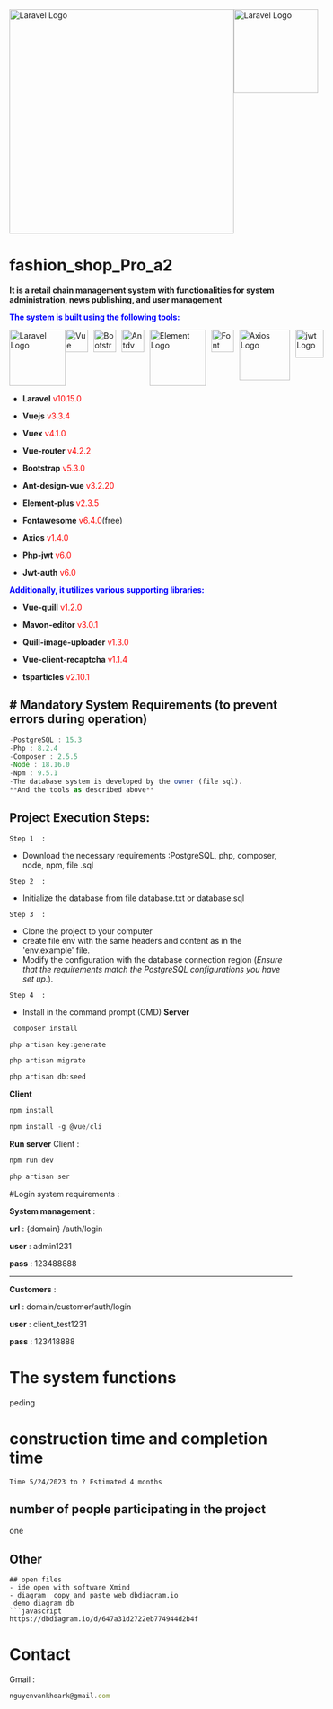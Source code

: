 <div  style="display:flex">
<a href="https://laravel.com" target="_blank"><img src="https://raw.githubusercontent.com/laravel/art/master/logo-lockup/5%20SVG/2%20CMYK/1%20Full%20Color/laravel-logolockup-cmyk-red.svg" width="400rem" alt="Laravel Logo"></a>
<a href="https://laravel.com" target="_blank"><img src="https://www.svgrepo.com/show/303494/vue-9-logo.svg" width="150rem" alt="Laravel Logo"></a>
</div>

 # fashion_shop_Pro_a2
 **It is a retail chain management system with functionalities for system administration, news publishing, and user management**

 <strong style="color:blue">The system is built using the following tools:</strong>

 <div style="display:flex" >
 <img src="https://raw.githubusercontent.com/laravel/art/master/logo-lockup/5%20SVG/2%20CMYK/1%20Full%20Color/laravel-logolockup-cmyk-red.svg" width="100rem" alt="Laravel Logo">
<img src="https://www.svgrepo.com/show/303494/vue-9-logo.svg" width="40rem" alt="Vue Logo">
<img src="https://getbootstrap.com/docs/5.3/assets/brand/bootstrap-logo.svg" width="40rem" alt="Bootstrap Logo" style="margin-left:10px">
<img src="https://next.antdv.com/assets/logo.1ef800a8.svg" width="40rem" alt="Antdv Logo" style="margin-left:10px">
<img src="https://element-plus.org/images/element-plus-logo.svg" width="100rem" alt="Element Logo" style="margin-left:10px">
<img src="https://upload.wikimedia.org/wikipedia/commons/thumb/5/5f/Font_Awesome_logomark_blue.svg/1200px-Font_Awesome_logomark_blue.svg.png" width="40rem" alt="Font Awesome Logo" style="margin-left:10px">
<img src="https://camo.githubusercontent.com/272811d860f3fab0dd8ff0690e2ca36afbf0c96ad44100b8d42dfdce8511679b/68747470733a2f2f6178696f732d687474702e636f6d2f6173736574732f6c6f676f2e737667" width="90rem" alt="Axios Logo" style="margin-left:10px">
<img src="https://jwt.io/img/pic_logo.svg" width="50rem" alt="jwt Logo" style="margin-left:10px">
 </div>

 -  **Laravel**  <span style="color:red">v10.15.0</span>

 - **Vuejs**  <span style="color:red">v3.3.4</span>

 - **Vuex**  <span style="color:red">v4.1.0</span>

 - **Vue-router**  <span style="color:red">v4.2.2</span>

 - **Bootstrap**  <span style="color:red">v5.3.0</span>

 - **Ant-design-vue**  <span style="color:red">v3.2.20</span>

 - **Element-plus**  <span style="color:red">v2.3.5</span>

 - **Fontawesome**  <span style="color:red">v6.4.0</span>(free)

 - **Axios**  <span style="color:red">v1.4.0</span>

 - **Php-jwt**  <span style="color:red">v6.0</span>

 - **Jwt-auth**  <span style="color:red">v6.0</span>

 <strong style="color:blue">Additionally, it utilizes various supporting libraries:</strong>

 -  **Vue-quill**  <span style="color:red">v1.2.0</span>

 -  **Mavon-editor**  <span style="color:red">v3.0.1</span>

 -  **Quill-image-uploader**  <span style="color:red">v1.3.0</span>

 -  **Vue-client-recaptcha**  <span style="color:red">v1.1.4</span>
 
 -  **tsparticles**  <span style="color:red">v2.10.1</span>

## # Mandatory System Requirements (to prevent errors during operation)
 ```javascript
-PostgreSQL : 15.3
-Php : 8.2.4
-Composer : 2.5.5
-Node : 18.16.0
-Npm : 9.5.1
-The database system is developed by the owner (file sql).
**And the tools as described above**
 ```
## Project Execution Steps:
```Step 1  :```
<span>
- Download the necessary requirements :PostgreSQL, php, composer, node, npm, file .sql
</span>

```Step 2  :```
- Initialize the database from file database.txt or database.sql

```Step 3  :```
- Clone the project to your computer
- create file env with the same headers and content as in the 'env.example' file.
- Modify the configuration with the database connection region (*Ensure that the requirements match the PostgreSQL configurations you have set up.*).

```Step 4  :```
- Install in the command prompt (CMD)
**Server**

```javascript
 composer install
```
	
```javascript
php artisan key:generate
 ```
	
```javascript
php artisan migrate
```
	
```javascript
php artisan db:seed
```
	
**Client**
```javascript
npm install
```

```javascript
npm install -g @vue/cli
```
	
**Run server**
Client : 
```javascript
npm run dev
```
```javascript
php artisan ser
```


#Login system requirements :

**System management** :

**url**  : {domain} /auth/login

**user** : admin1231

**pass** : 123488888

------------

**Customers** :

**url**  : domain/customer/auth/login

**user** : client_test1231

**pass** : 123418888

# The system functions 
peding
# construction time and completion time
```time
Time 5/24/2023 to ? Estimated 4 months
``` 
## number of people participating in the project
 one
## Other
 ```
 ## open files
 - ide open with software Xmind
 - diagram  copy and paste web dbdiagram.io
  demo diagram db
 ```javascript
https://dbdiagram.io/d/647a31d2722eb774944d2b4f
```
# Contact
Gmail :
```javascript
nguyenvankhoark@gmail.com
```
